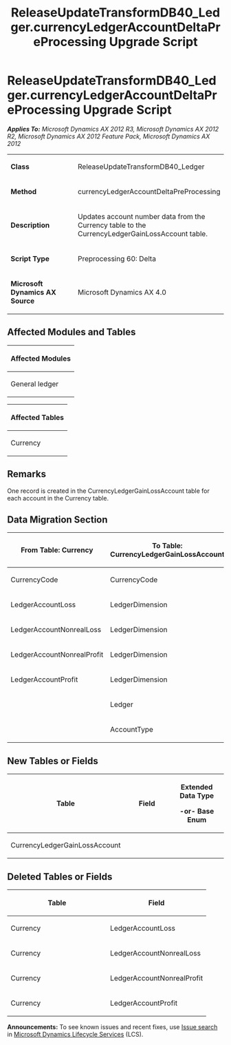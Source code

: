 ﻿---
title: ReleaseUpdateTransformDB40_Ledger.currencyLedgerAccountDeltaPreProcessing Upgrade Script
TOCTitle: ReleaseUpdateTransformDB40_Ledger.currencyLedgerAccountDeltaPreProcessing Upgrade Script
ms:assetid: cdbd9f02-881f-82db-541c-2fe2c3ad360f
ms:mtpsurl: https://msdn.microsoft.com/en-us/library/JJ719737(v=AX.60)
ms:contentKeyID: 49711303
ms.date: 05/18/2015
mtps_version: v=AX.60
---

# ReleaseUpdateTransformDB40\_Ledger.currencyLedgerAccountDeltaPreProcessing Upgrade Script 


_**Applies To:** Microsoft Dynamics AX 2012 R3, Microsoft Dynamics AX 2012 R2, Microsoft Dynamics AX 2012 Feature Pack, Microsoft Dynamics AX 2012_

<table>
<colgroup>
<col style="width: 50%" />
<col style="width: 50%" />
</colgroup>
<tbody>
<tr class="odd">
<td><p><strong>Class</strong></p></td>
<td><p>ReleaseUpdateTransformDB40_Ledger</p></td>
</tr>
<tr class="even">
<td><p><strong>Method</strong></p></td>
<td><p>currencyLedgerAccountDeltaPreProcessing</p></td>
</tr>
<tr class="odd">
<td><p><strong>Description</strong></p></td>
<td><p>Updates account number data from the Currency table to the CurrencyLedgerGainLossAccount table.</p></td>
</tr>
<tr class="even">
<td><p><strong>Script Type</strong></p></td>
<td><p>Preprocessing 60: Delta</p></td>
</tr>
<tr class="odd">
<td><p><strong>Microsoft Dynamics AX Source</strong></p></td>
<td><p>Microsoft Dynamics AX 4.0</p></td>
</tr>
</tbody>
</table>


## Affected Modules and Tables

<table>
<colgroup>
<col style="width: 100%" />
</colgroup>
<thead>
<tr class="header">
<th><p>Affected Modules</p></th>
</tr>
</thead>
<tbody>
<tr class="odd">
<td><p>General ledger</p></td>
</tr>
</tbody>
</table>


<table>
<colgroup>
<col style="width: 100%" />
</colgroup>
<thead>
<tr class="header">
<th><p>Affected Tables</p></th>
</tr>
</thead>
<tbody>
<tr class="odd">
<td><p>Currency</p></td>
</tr>
</tbody>
</table>


## Remarks

One record is created in the CurrencyLedgerGainLossAccount table for each account in the Currency table.

## Data Migration Section

<table>
<colgroup>
<col style="width: 50%" />
<col style="width: 50%" />
</colgroup>
<thead>
<tr class="header">
<th><p>From Table: Currency</p></th>
<th><p>To Table: CurrencyLedgerGainLossAccount</p></th>
</tr>
</thead>
<tbody>
<tr class="odd">
<td><p>CurrencyCode</p></td>
<td><p>CurrencyCode</p></td>
</tr>
<tr class="even">
<td><p>LedgerAccountLoss</p></td>
<td><p>LedgerDimension</p></td>
</tr>
<tr class="odd">
<td><p>LedgerAccountNonrealLoss</p></td>
<td><p>LedgerDimension</p></td>
</tr>
<tr class="even">
<td><p>LedgerAccountNonrealProfit</p></td>
<td><p>LedgerDimension</p></td>
</tr>
<tr class="odd">
<td><p>LedgerAccountProfit</p></td>
<td><p>LedgerDimension</p></td>
</tr>
<tr class="even">
<td><p></p></td>
<td><p>Ledger</p></td>
</tr>
<tr class="odd">
<td><p></p></td>
<td><p>AccountType</p></td>
</tr>
</tbody>
</table>


## New Tables or Fields

<table>
<colgroup>
<col style="width: 33%" />
<col style="width: 33%" />
<col style="width: 33%" />
</colgroup>
<thead>
<tr class="header">
<th><p>Table</p></th>
<th><p>Field</p></th>
<th><p>Extended Data Type</p>
<p>-or- Base Enum</p></th>
</tr>
</thead>
<tbody>
<tr class="odd">
<td><p>CurrencyLedgerGainLossAccount</p></td>
<td><p></p></td>
<td><p></p></td>
</tr>
</tbody>
</table>


## Deleted Tables or Fields

<table>
<colgroup>
<col style="width: 50%" />
<col style="width: 50%" />
</colgroup>
<thead>
<tr class="header">
<th><p>Table</p></th>
<th><p>Field</p></th>
</tr>
</thead>
<tbody>
<tr class="odd">
<td><p>Currency</p></td>
<td><p>LedgerAccountLoss</p></td>
</tr>
<tr class="even">
<td><p>Currency</p></td>
<td><p>LedgerAccountNonrealLoss</p></td>
</tr>
<tr class="odd">
<td><p>Currency</p></td>
<td><p>LedgerAccountNonrealProfit</p></td>
</tr>
<tr class="even">
<td><p>Currency</p></td>
<td><p>LedgerAccountProfit</p></td>
</tr>
</tbody>
</table>

  
**Announcements:** To see known issues and recent fixes, use [Issue search](http://go.microsoft.com/fwlink/?linkid=389258) in [Microsoft Dynamics Lifecycle Services](http://go.microsoft.com/fwlink/?linkid=306505) (LCS).

